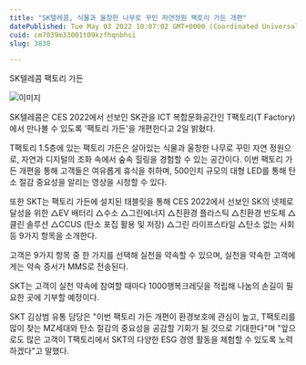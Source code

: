 ```yaml
---
title: "SK텔레콤, 식물과 울창한 나무로 꾸민 자연정원 팩토리 가든 개편"
datePublished: Tue May 03 2022 10:07:02 GMT+0000 (Coordinated Universal Time)
cuid: cm7039m33001t09kzfhqnbhsi
slug: 3830

---
```



SK텔레콤 팩토리 가든

![이미지](https://cdn.hashnode.com/res/hashnode/image/upload/v1739254571996/e419fa5c-6192-4b39-930c-fc84ff0576f8.jpeg)

SK텔레콤은 CES 2022에서 선보인 SK관을 ICT 복합문화공간인 T팩토리(T Factory)에서 만나볼 수 있도록 '팩토리 가든'을 개편한다고 2일 밝혔다.

T팩토리 1.5층에 있는 팩토리 가든은 살아있는 식물과 울창한 나무로 꾸민 자연 정원으로, 자연과 디지털의 조화 속에서 숲속 힐링을 경험할 수 있는 공간이다. 이번 팩토리 가든 개편을 통해 고객들은 여유롭게 휴식을 취하며, 500인치 규모의 대형 LED를 통해 탄소 절감 중요성을 알리는 영상을 시청할 수 있다.

또한 SKT는 팩토리 가든에 설치된 태블릿을 통해 CES 2022에서 선보인 SK의 넷제로 달성을 위한 △EV 배터리 △수소 △그린에너지 △친환경 플라스틱 △친환경 반도체 △클린 솔루션 △CCUS (탄소 포집 활용 및 저장) △그린 라이프스타일 △탄소 없는 사회 등 9가지 항목을 소개한다.

고객은 9가지 항목 중 한 가지를 선택해 실천을 약속할 수 있으며, 실천을 약속한 고객에게는 약속 증서가 MMS로 전송된다.

SKT는 고객이 실천 약속에 참여할 때마다 1000행복크레딧을 적립해 나눔의 손길이 필요한 곳에 기부할 예정이다.

SKT 김상범 유통 담당은 "이번 팩토리 가든 개편이 환경보호에 관심이 높고, T팩토리를 많이 찾는 MZ세대와 탄소 절감의 중요성을 공감할 기회가 될 것으로 기대한다"며 "앞으로도 많은 고객이 T팩토리에서 SKT의 다양한 ESG 경영 활동을 체험할 수 있도록 노력하겠다"고 말했다.